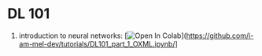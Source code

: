 # DL 101 
1. introduction to neural networks: [![Open In Colab](https://colab.research.google.com/assets/colab-badge.svg)](https://github.com/i-am-mel-dev/tutorials/DL101_part_1_OXML.ipynb/]
